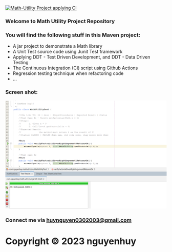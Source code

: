 [![Math-Utility Project applying CI](https://github.com/NguyenHuypro/math-util-mvn/actions/workflows/mathutil-ci.yml/badge.svg)](https://github.com/NguyenHuypro/math-util-mvn/actions/workflows/mathutil-ci.yml)

### Welcome to Math Utility Project Repository

### You will find the following stuff in this Maven project:

* A jar project to demonstrate a Math library
* A Unit Test source code using Junit Test framework
* Applying DDT - Test Driven Development, and DDT - Data Driven Testing
* The Continuous Integration (CI) script using Github Actions
* Regression testing technique when refactoring code
* ...

### Screen shot:
![JUnit-TTD](https://github.com/NguyenHuypro/math-util-mvn/blob/main/screenshots/Screenshot%202023-10-10%20222614.png)

### Connect me via huynguyen0302003@gmail.com

# Copyright &#169; 2023 nguyenhuy